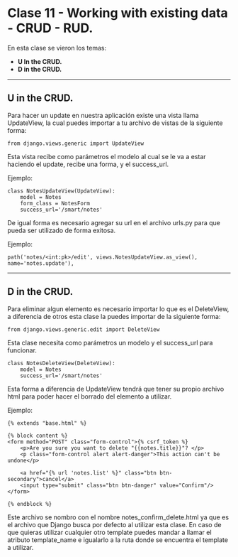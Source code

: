# Clase 11 - Working with existing data - CRUD - RUD.

En esta clase se vieron los temas:
* **U In the CRUD.**
* **D in the CRUD.**




***
## U in the CRUD.
Para hacer un update en nuestra aplicación existe una vista llama UpdateView, la cual puedes importar a tu archivo de vistas de la siguiente forma:

    from django.views.generic import UpdateView

Esta vista recibe como parámetros el modelo al cual se le va a estar haciendo el update, recibe una forma, y el success_url.

Ejemplo:

    class NotesUpdateView(UpdateView):
        model = Notes
        form_class = NotesForm
        success_url='/smart/notes'

De igual forma es necesario agregar su url en el archivo urls.py para que pueda ser utilizado de forma exitosa.

Ejemplo:

    path('notes/<int:pk>/edit', views.NotesUpdateView.as_view(), name='notes.update'),

***
## D in the CRUD.
Para eliminar algun elemento es necesario importar lo que es el DeleteView, a diferencia de otros esta clase la puedes importar de la siguiente forma:

    from django.views.generic.edit import DeleteView

Esta clase necesita como parámetros un modelo y el success_url para funcionar.

    class NotesDeleteView(DeleteView):
        model = Notes
        success_url='/smart/notes'

Esta forma a diferencia de UpdateView tendrá que tener su propio archivo html para poder hacer el borrado del elemento a utilizar.

Ejemplo:

    {% extends "base.html" %}

    {% block content %}
    <form method="POST" class="form-control">{% csrf_token %}
        <p>Are you sure you want to delete "{{notes.title}}"? </p>
        <p class="form-control alert alert-danger">This action can't be undone</p>

        <a href="{% url 'notes.list' %}" class="btn btn-secondary">cancel</a>
        <input type="submit" class="btn btn-danger" value="Confirm"/>
    </form>

    {% endblock %}

Este archivo se nombro con el nombre notes_confirm_delete.html ya que es el archivo que Django busca por defecto al utilizar esta clase. En caso de que quieras utilizar cualquier otro template puedes mandar a llamar el atributo template_name e igualarlo a la ruta donde se encuentra el template a utilizar.
